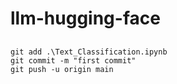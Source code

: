 ﻿# llm-hugging-face

##
```
git add .\Text_Classification.ipynb
git commit -m "first commit"
git push -u origin main
```
